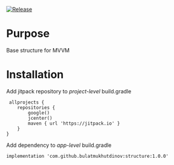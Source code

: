 [![Release](https://jitpack.io/v/BulatMukhutdinov/structure.svg)](https://jitpack.io/#BulatMukhutdinov/structure)

# Purpose
Base structure for MVVM

# Installation

Add jitpack repository to *project-level* build.gradle
```
 allprojects {
    repositories {
        google()
        jcenter()
        maven { url 'https://jitpack.io' }
    }
}
```

Add dependency to *app-level* build.gradle

```
implementation 'com.github.bulatmukhutdinov:structure:1.0.0'
```
